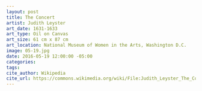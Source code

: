 ```yaml
---
layout: post
title: The Concert
artist: Judith Leyster
art_date: 1631-1633
art_type: Oil on Canvas
art_size: 61 cm x 87 cm
art_location: National Museum of Women in the Arts, Washington D.C.
image: 05-19.jpg
date: 2016-05-19 12:00:00 -05:00
categories:
tags:
cite_author: Wikipedia
cite_url: https://commons.wikimedia.org/wiki/File:Judith_Leyster_The_Concert.jpg
---
```

